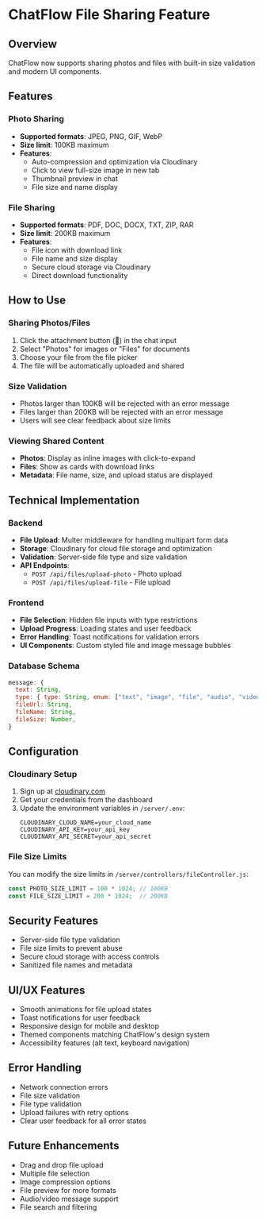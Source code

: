 # ChatFlow File Sharing Feature

## Overview
ChatFlow now supports sharing photos and files with built-in size validation and modern UI components.

## Features

### Photo Sharing
- **Supported formats**: JPEG, PNG, GIF, WebP
- **Size limit**: 100KB maximum
- **Features**:
  - Auto-compression and optimization via Cloudinary
  - Click to view full-size image in new tab
  - Thumbnail preview in chat
  - File size and name display

### File Sharing
- **Supported formats**: PDF, DOC, DOCX, TXT, ZIP, RAR
- **Size limit**: 200KB maximum
- **Features**:
  - File icon with download link
  - File name and size display
  - Secure cloud storage via Cloudinary
  - Direct download functionality

## How to Use

### Sharing Photos/Files
1. Click the attachment button (📎) in the chat input
2. Select "Photos" for images or "Files" for documents
3. Choose your file from the file picker
4. The file will be automatically uploaded and shared

### Size Validation
- Photos larger than 100KB will be rejected with an error message
- Files larger than 200KB will be rejected with an error message
- Users will see clear feedback about size limits

### Viewing Shared Content
- **Photos**: Display as inline images with click-to-expand
- **Files**: Show as cards with download links
- **Metadata**: File name, size, and upload status are displayed

## Technical Implementation

### Backend
- **File Upload**: Multer middleware for handling multipart form data
- **Storage**: Cloudinary for cloud file storage and optimization
- **Validation**: Server-side file type and size validation
- **API Endpoints**:
  - `POST /api/files/upload-photo` - Photo upload
  - `POST /api/files/upload-file` - File upload

### Frontend
- **File Selection**: Hidden file inputs with type restrictions
- **Upload Progress**: Loading states and user feedback
- **Error Handling**: Toast notifications for validation errors
- **UI Components**: Custom styled file and image message bubbles

### Database Schema
```javascript
message: {
  text: String,
  type: { type: String, enum: ["text", "image", "file", "audio", "video"] },
  fileUrl: String,
  fileName: String,
  fileSize: Number,
}
```

## Configuration

### Cloudinary Setup
1. Sign up at [cloudinary.com](https://cloudinary.com/)
2. Get your credentials from the dashboard
3. Update the environment variables in `/server/.env`:
   ```
   CLOUDINARY_CLOUD_NAME=your_cloud_name
   CLOUDINARY_API_KEY=your_api_key
   CLOUDINARY_API_SECRET=your_api_secret
   ```

### File Size Limits
You can modify the size limits in `/server/controllers/fileController.js`:
```javascript
const PHOTO_SIZE_LIMIT = 100 * 1024; // 100KB
const FILE_SIZE_LIMIT = 200 * 1024;  // 200KB
```

## Security Features
- Server-side file type validation
- File size limits to prevent abuse
- Secure cloud storage with access controls
- Sanitized file names and metadata

## UI/UX Features
- Smooth animations for file upload states
- Toast notifications for user feedback
- Responsive design for mobile and desktop
- Themed components matching ChatFlow's design system
- Accessibility features (alt text, keyboard navigation)

## Error Handling
- Network connection errors
- File size validation
- File type validation
- Upload failures with retry options
- Clear user feedback for all error states

## Future Enhancements
- Drag and drop file upload
- Multiple file selection
- Image compression options
- File preview for more formats
- Audio/video message support
- File search and filtering
